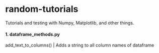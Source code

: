# random-tutorials
Tutorials and testing with Numpy, Matplotlib, and other things.

#### 1. dataframe_methods.py
add_text_to_columns() | Adds a string to all column names of dataframe
